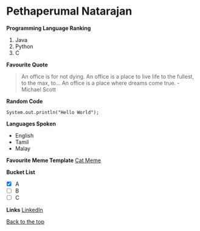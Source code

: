 # Pethaperumal Natarajan

**Programming Language Ranking**
1. Java
2. Python
3. C

**Favourite Quote**
> An office is for not dying. An office is a place to live life to the fullest, to the max, to... An office is a place where dreams come true. - Michael Scott

**Random Code**
```
System.out.println("Hello World");
```

**Languages Spoken**
- English
- Tamil
- Malay

**Favourite Meme Template**
[Cat Meme](./Woman-Yelling-At-Cat.jpeg)

**Bucket List**
- [x] A
- [ ] B
- [ ] C

**Links**
[LinkedIn](https://www.linkedin.com/in/pethaperumal-natarajan/)

[Back to the top](#pethaperumal-natarajan)